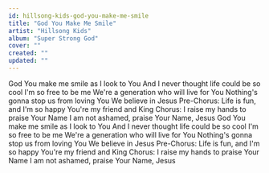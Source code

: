 ```yaml
---
id: hillsong-kids-god-you-make-me-smile
title: "God You Make Me Smile"
artist: "Hillsong Kids"
album: "Super Strong God"
cover: ""
created: ""
updated: ""
---
```


God You make me smile as I look to You
And I never thought life could be so cool
I'm so free to be me
We're a generation who will live for You
Nothing's gonna stop us from loving You
We believe in Jesus
Pre-Chorus:
Life is fun, and I'm so happy You're my friend and King
Chorus:
I raise my hands to praise Your Name
I am not ashamed, praise Your Name, Jesus
God You make me smile as I look to You
And I never thought life could be so cool
I'm so free to be me
We're a generation who will live for You
Nothing's gonna stop us from loving You
We believe in Jesus
Pre-Chorus:
Life is fun, and I'm so happy You're my friend and King
Chorus:
I raise my hands to praise Your Name
I am not ashamed, praise Your Name, Jesus